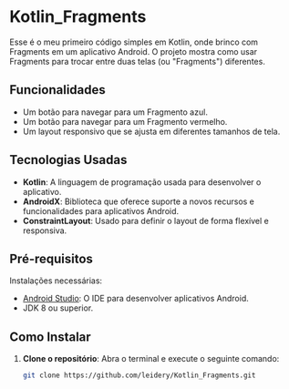# Kotlin_Fragments

Esse é o meu primeiro código simples em Kotlin, onde brinco com Fragments em um aplicativo Android. O projeto mostra como usar Fragments para trocar entre duas telas (ou "Fragments") diferentes.

## Funcionalidades

- Um botão para navegar para um Fragmento azul.
- Um botão para navegar para um Fragmento vermelho.
- Um layout responsivo que se ajusta em diferentes tamanhos de tela.

## Tecnologias Usadas

- **Kotlin**: A linguagem de programação usada para desenvolver o aplicativo.
- **AndroidX**: Biblioteca que oferece suporte a novos recursos e funcionalidades para aplicativos Android.
- **ConstraintLayout**: Usado para definir o layout de forma flexível e responsiva.

## Pré-requisitos

Instalações necessárias:

- [Android Studio](https://developer.android.com/studio): O IDE para desenvolver aplicativos Android.
- JDK 8 ou superior.

## Como Instalar

1. **Clone o repositório**:
   Abra o terminal e execute o seguinte comando:

   ```bash
   git clone https://github.com/leidery/Kotlin_Fragments.git
